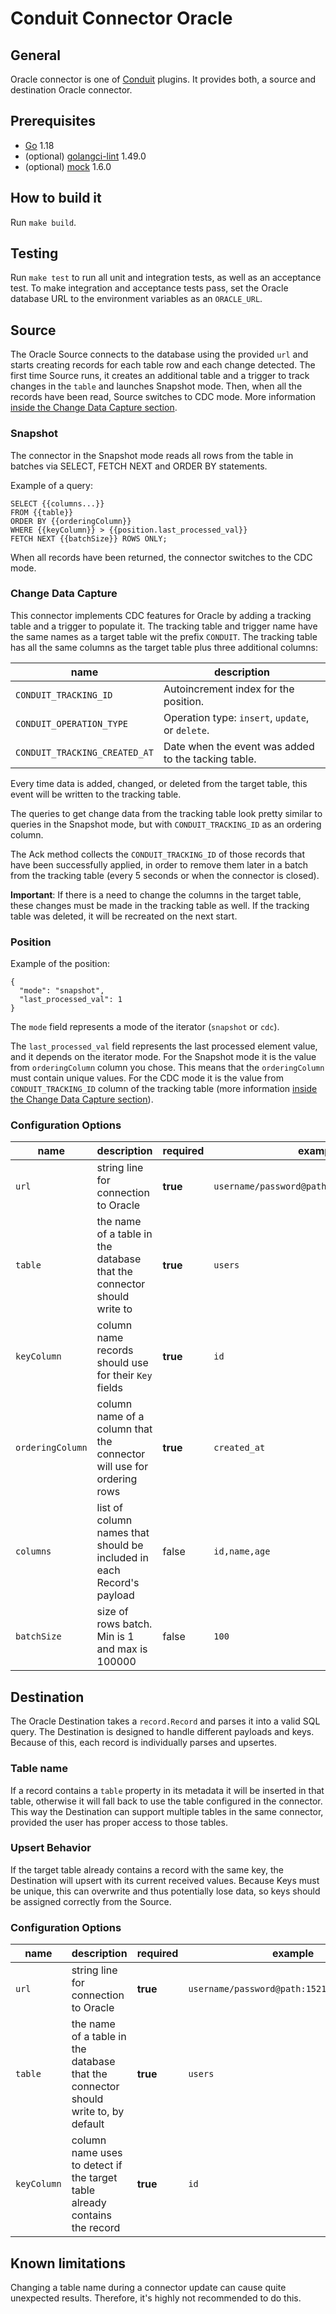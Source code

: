 # Conduit Connector Oracle

## General

Oracle connector is one of [Conduit](https://github.com/ConduitIO/conduit) plugins. It provides both, a source and
destination Oracle connector.

## Prerequisites

- [Go](https://go.dev/) 1.18
- (optional) [golangci-lint](https://github.com/golangci/golangci-lint) 1.49.0
- (optional) [mock](https://github.com/golang/mock) 1.6.0

## How to build it

Run `make build`.

## Testing

Run `make test` to run all unit and integration tests, as well as an acceptance test. To make integration and acceptance
tests pass, set the Oracle database URL to the environment variables as an `ORACLE_URL`.

## Source

The Oracle Source connects to the database using the provided `url` and starts creating records for each table row and
each change detected. The first time Source runs, it creates an additional table and a trigger to track changes in
the `table` and launches Snapshot mode. Then, when all the records have been read, Source switches to CDC mode. More
information [inside the Change Data Capture section](#change-data-capture).

### Snapshot

The connector in the Snapshot mode reads all rows from the table in batches via SELECT, FETCH NEXT and ORDER BY statements.

Example of a query:

```
SELECT {{columns...}}
FROM {{table}}
ORDER BY {{orderingColumn}}
WHERE {{keyColumn}} > {{position.last_processed_val}}
FETCH NEXT {{batchSize}} ROWS ONLY;
```

When all records have been returned, the connector switches to the CDC mode.

### Change Data Capture

This connector implements CDC features for Oracle by adding a tracking table and a trigger to populate it. The tracking
table and trigger name have the same names as a target table wit the prefix `CONDUIT`. The tracking table has all the
same columns as the target table plus three additional columns:

| name                          | description                                          |
|-------------------------------|------------------------------------------------------|
| `CONDUIT_TRACKING_ID`         | Autoincrement index for the position.                |
| `CONDUIT_OPERATION_TYPE`      | Operation type: `insert`, `update`, or `delete`.     |
| `CONDUIT_TRACKING_CREATED_AT` | Date when the event was added to the tacking table.  |

Every time data is added, changed, or deleted from the target table, this event will be written to the tracking table.

The queries to get change data from the tracking table look pretty similar to queries in the Snapshot mode, but
with `CONDUIT_TRACKING_ID` as an ordering column.

The Ack method collects the `CONDUIT_TRACKING_ID` of those records that have been successfully applied, in order to
remove them later in a batch from the tracking table (every 5 seconds or when the connector is closed).

**Important**: If there is a need to change the columns in the target table, these changes must be made in the tracking
table as well. If the tracking table was deleted, it will be recreated on the next start.

### Position

Example of the position:

```
{
  "mode": "snapshot",
  "last_processed_val": 1
}
```

The `mode` field represents a mode of the iterator (`snapshot` or `cdc`).

The `last_processed_val` field represents the last processed element value, and it depends on the iterator mode. For the
Snapshot mode it is the value from `orderingColumn` column you chose. This means that the `orderingColumn` must contain
unique values. For the CDC mode it is the value from `CONDUIT_TRACKING_ID` column of the tracking table (more
information [inside the Change Data Capture section](#change-data-capture)). 

### Configuration Options

| name             | description                                                            | required | example                                     |
|------------------|------------------------------------------------------------------------|----------|---------------------------------------------|
| `url`            | string line for connection to Oracle                                   | **true** | `username/password@path:1521/my.domain.com` |
| `table`          | the name of a table in the database that the connector should write to | **true** | `users`                                     |
| `keyColumn`      | column name records should use for their `Key` fields                  | **true** | `id`                                        |
| `orderingColumn` | column name of a column that the connector will use for ordering rows  | **true** | `created_at`                                |
| `columns`        | list of column names that should be included in each Record's payload  | false    | `id,name,age`                               |
| `batchSize`      | size of rows batch. Min is 1 and max is 100000                         | false    | `100`                                       |

## Destination

The Oracle Destination takes a `record.Record` and parses it into a valid SQL query. The Destination is designed to
handle different payloads and keys. Because of this, each record is individually parses and upsertes.

### Table name

If a record contains a `table` property in its metadata it will be inserted in that table, otherwise it will fall back
to use the table configured in the connector. This way the Destination can support multiple tables in the same
connector, provided the user has proper access to those tables.

### Upsert Behavior

If the target table already contains a record with the same key, the Destination will upsert with its current received
values. Because Keys must be unique, this can overwrite and thus potentially lose data, so keys should be assigned
correctly from the Source.

### Configuration Options

| name        | description                                                                        | required | example                                     |
|-------------|------------------------------------------------------------------------------------|----------|---------------------------------------------|
| `url`       | string line for connection to Oracle                                               | **true** | `username/password@path:1521/my.domain.com` |
| `table`     | the name of a table in the database that the connector should write to, by default | **true** | `users`                                     |
| `keyColumn` | column name uses to detect if the target table already contains the record         | **true** | `id`                                        |

## Known limitations

Changing a table name during a connector update can cause quite unexpected results. Therefore, it's highly not
recommended to do this.